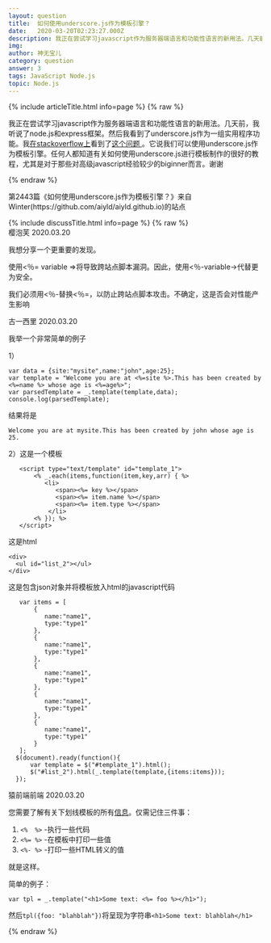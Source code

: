 ```yaml
---
layout: question
title:  如何使用underscore.js作为模板引擎？
date:   2020-03-20T02:23:27.000Z
description: 我正在尝试学习javascript作为服务器端语言和功能性语言的新用法。几天前，我听说了node.js和express框架。然后我看到了underscor...
img: 
author: 神无宝儿
category: question
answer: 3
tags: JavaScript Node.js
topic: Node.js
---
```

<div class="article-root">
  <div class="article">
    {% include articleTitle.html info=page %}
    {% raw %}
    <div class="article-content"><p><font style="vertical-align: inherit;"><font style="vertical-align: inherit;">我正在尝试学习javascript作为服务器端语言和功能性语言的新用法。</font><font style="vertical-align: inherit;">几天前，我听说了node.js和express框架。</font><font style="vertical-align: inherit;">然后我看到了underscore.js作为一组实用程序功能。</font><font style="vertical-align: inherit;">我</font></font><a href="https://stackoverflow.com/questions/1787716/is-there-a-template-engine-for-node-js"><font style="vertical-align: inherit;"><font style="vertical-align: inherit;">在stackoverflow上</font></font></a><font style="vertical-align: inherit;"><font style="vertical-align: inherit;">看到了</font><a href="https://stackoverflow.com/questions/1787716/is-there-a-template-engine-for-node-js"><font style="vertical-align: inherit;">这个问题
</font></a><font style="vertical-align: inherit;">。</font><font style="vertical-align: inherit;">它说我们可以使用underscore.js作为模板引擎。</font><font style="vertical-align: inherit;">任何人都知道有关如何使用underscore.js进行模板制作的很好的教程，尤其是对于那些对高级javascript经验较少的biginner而言。</font><font style="vertical-align: inherit;">谢谢</font></font></p></div>
    {% endraw %}
  </div>
  <p class="winter_mark">第2443篇《如何使用underscore.js作为模板引擎？》来自Winter(https://github.com/aiyld/aiyld.github.io)的站点</p>
  <div class="discuss-wrapper">
    {% include discussTitle.html info=page %}
    {% raw %}
    <div class="discuss-item">
        <div class="discuss-parent">
          <div class="discuss-meta">
            <span class="discuss-user">樱泡芙</span>
            <span class="discuss-time">2020.03.20</span>
          </div>
          <div class="discuss-comment"><p><font style="vertical-align: inherit;"><font style="vertical-align: inherit;">我想分享一个更重要的发现。</font></font></p>

<p><font style="vertical-align: inherit;"><font style="vertical-align: inherit;">使用&lt;％= variable =&gt;将导致跨站点脚本漏洞。</font><font style="vertical-align: inherit;">因此，使用&lt;％-variable-&gt;代替更为安全。</font></font></p>

<p><font style="vertical-align: inherit;"><font style="vertical-align: inherit;">我们必须用&lt;％-替换&lt;％=，以防止跨站点脚本攻击。</font><font style="vertical-align: inherit;">不确定，这是否会对性能产生影响</font></font></p></div>
        </div></div><div class="discuss-item">
        <div class="discuss-parent">
          <div class="discuss-meta">
            <span class="discuss-user">古一西里</span>
            <span class="discuss-time">2020.03.20</span>
          </div>
          <div class="discuss-comment"><p><font style="vertical-align: inherit;"><font style="vertical-align: inherit;">我举一个非常简单的例子</font></font></p>

<p><font style="vertical-align: inherit;"><font style="vertical-align: inherit;">1）  </font></font></p>

<pre><code>var data = {site:"mysite",name:"john",age:25};<font></font>
var template = "Welcome you are at &lt;%=site %&gt;.This has been created by &lt;%=name %&gt; whose age is &lt;%=age%&gt;";<font></font>
var parsedTemplate = _.template(template,data);<font></font>
console.log(parsedTemplate); <font></font>
</code></pre>

<p><font style="vertical-align: inherit;"><font style="vertical-align: inherit;">结果将是</font></font></p>

<pre><code>Welcome you are at mysite.This has been created by john whose age is 25.
</code></pre>

<p><font style="vertical-align: inherit;"><font style="vertical-align: inherit;">2）这是一个模板</font></font></p>

<pre><code>   &lt;script type="text/template" id="template_1"&gt;<font></font>
       &lt;% _.each(items,function(item,key,arr) { %&gt;<font></font>
          &lt;li&gt;<font></font>
             &lt;span&gt;&lt;%= key %&gt;&lt;/span&gt;<font></font>
             &lt;span&gt;&lt;%= item.name %&gt;&lt;/span&gt;<font></font>
             &lt;span&gt;&lt;%= item.type %&gt;&lt;/span&gt;<font></font>
           &lt;/li&gt;<font></font>
       &lt;% }); %&gt;<font></font>
   &lt;/script&gt;<font></font>
</code></pre>

<p><font style="vertical-align: inherit;"><font style="vertical-align: inherit;">这是html</font></font></p>

<pre><code>&lt;div&gt;<font></font>
  &lt;ul id="list_2"&gt;&lt;/ul&gt;<font></font>
&lt;/div&gt;<font></font>
</code></pre>

<p><font style="vertical-align: inherit;"><font style="vertical-align: inherit;">这是包含json对象并将模板放入html的javascript代码</font></font></p>

<p></p>

<pre><code>   var items = [<font></font>
       {<font></font>
          name:"name1",<font></font>
          type:"type1"<font></font>
       },<font></font>
       {<font></font>
          name:"name1",<font></font>
          type:"type1"<font></font>
       },<font></font>
       {<font></font>
          name:"name1",<font></font>
          type:"type1"<font></font>
       },<font></font>
       {<font></font>
          name:"name1",<font></font>
          type:"type1"<font></font>
       },<font></font>
       {<font></font>
          name:"name1",<font></font>
          type:"type1"<font></font>
       } <font></font>
   ];<font></font>
  $(document).ready(function(){<font></font>
      var template = $("#template_1").html();<font></font>
      $("#list_2").html(_.template(template,{items:items}));<font></font>
  });<font></font>
</code></pre>

<p></p></div>
        </div></div><div class="discuss-item">
        <div class="discuss-parent">
          <div class="discuss-meta">
            <span class="discuss-user">猿前端前端</span>
            <span class="discuss-time">2020.03.20</span>
          </div>
          <div class="discuss-comment"><p><font style="vertical-align: inherit;"><font style="vertical-align: inherit;">您需要了解有关下划线模板的所有</font></font><a href="http://underscorejs.org/#template" rel="noreferrer"><font style="vertical-align: inherit;"><font style="vertical-align: inherit;">信息</font></font></a><font style="vertical-align: inherit;"><font style="vertical-align: inherit;">。</font><font style="vertical-align: inherit;">仅需记住三件事：</font></font></p>

<ol>
<li><code>&lt;%  %&gt;</code><font style="vertical-align: inherit;"><font style="vertical-align: inherit;"> -执行一些代码</font></font></li>
<li><code>&lt;%= %&gt;</code><font style="vertical-align: inherit;"><font style="vertical-align: inherit;"> -在模板中打印一些值</font></font></li>
<li><code>&lt;%- %&gt;</code><font style="vertical-align: inherit;"><font style="vertical-align: inherit;"> -打印一些HTML转义的值</font></font></li>
</ol>

<p><font style="vertical-align: inherit;"><font style="vertical-align: inherit;">就是这样。</font></font></p>

<p><font style="vertical-align: inherit;"><font style="vertical-align: inherit;">简单的例子：</font></font></p>

<pre><code>var tpl = _.template("&lt;h1&gt;Some text: &lt;%= foo %&gt;&lt;/h1&gt;");
</code></pre>

<p><font style="vertical-align: inherit;"><font style="vertical-align: inherit;">然后</font></font><code>tpl({foo: "blahblah"})</code><font style="vertical-align: inherit;"><font style="vertical-align: inherit;">将呈现为字符串</font></font><code>&lt;h1&gt;Some text: blahblah&lt;/h1&gt;</code></p></div>
        </div></div>
    {% endraw %}
  </div>
<div>
